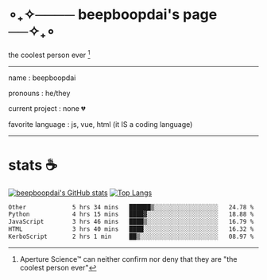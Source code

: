 # ∘₊✧──── beepboopdai's page ──✧₊∘
the coolest person ever [^1]

---

name
: beepboopdai

pronouns
: he/they

current project
: none 💔

favorite language
: js, vue, html (it IS a coding language)

---

# stats ☕

[![beepboopdai's GitHub stats](https://github-readme-stats.vercel.app/api?username=beepboopdai&theme=dracula&bg_color=00000000&hide_border=true)](https://github.com/anuraghazra/github-readme-stats) [![Top Langs](https://github-readme-stats.vercel.app/api/top-langs/?username=beepboopdai&theme=dracula&bg_color=00000000&hide_border=true&layout=donut)](https://github.com/anuraghazra/github-readme-stats) 

<!--START_SECTION:waka-->

```txt
Other             5 hrs 34 mins   ██████▒░░░░░░░░░░░░░░░░░░   24.78 %
Python            4 hrs 15 mins   ████▓░░░░░░░░░░░░░░░░░░░░   18.88 %
JavaScript        3 hrs 46 mins   ████▒░░░░░░░░░░░░░░░░░░░░   16.79 %
HTML              3 hrs 40 mins   ████░░░░░░░░░░░░░░░░░░░░░   16.32 %
KerboScript       2 hrs 1 min     ██▒░░░░░░░░░░░░░░░░░░░░░░   08.97 %
```

<!--END_SECTION:waka-->







[^1]: Aperture Science™ can neither confirm nor deny that they are "the coolest person ever"
